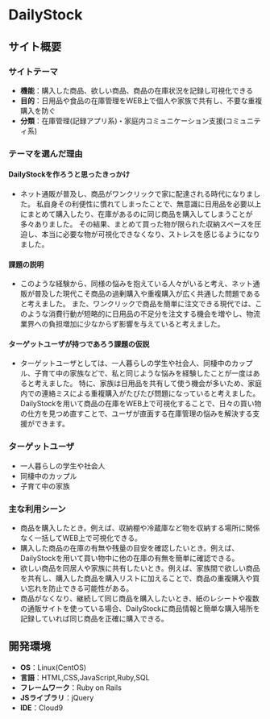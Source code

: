 # DailyStock

## サイト概要

### サイトテーマ
- **機能**：購入した商品、欲しい商品、商品の在庫状況を記録し可視化できる
- **目的**：日用品や食品の在庫管理をWEB上で個人や家族で共有し、不要な重複購入を防ぐ
- **分類**：在庫管理(記録アプリ系)・家庭内コミュニケーション支援(コミュニティ系)

### テーマを選んだ理由

#### DailyStockを作ろうと思ったきっかけ
- ネット通販が普及し、商品がワンクリックで家に配達される時代になりました。
私自身その利便性に慣れてしまったことで、無意識に日用品を必要以上にまとめて購入したり、在庫があるのに同じ商品を購入してしまうことが多々ありました。
その結果、まとめて買った物が限られた収納スペースを圧迫し、本当に必要な物が可視化できなくなり、ストレスを感じるようになりました。

#### 課題の説明
- このような経験から、同様の悩みを抱えている人々がいると考え、ネット通販が普及した現代こそ商品の過剰購入や重複購入が広く共通した問題であると考えました。
また、ワンクリックで商品を簡単に注文できる現代では、このような消費行動が短略的に日用品の不足分を注文する機会を増やし、物流業界への負担増加に少なからず影響を与えていると考えました。

#### ターゲットユーザが持つであろう課題の仮説
- ターゲットユーザとしては、一人暮らしの学生や社会人、同棲中のカップル、子育て中の家族などで、私と同じような悩みを経験したことが一度はあると考えました。
特に、家族は日用品を共有して使う機会が多いため、家庭内での連絡ミスによる重複購入がたびたび問題になっていると考えました。
DailyStockを用いて商品の在庫をWEB上で可視化することで、日々の買い物の仕方を見つめ直すことで、ユーザが直面する在庫管理の悩みを解決する支援ができます。

### ターゲットユーザ
- 一人暮らしの学生や社会人
- 同棲中のカップル
- 子育て中の家族

### 主な利用シーン
- 商品を購入したとき。例えば、収納棚や冷蔵庫など物を収納する場所に関係なく一括してWEB上で可視化できる。
- 購入した商品の在庫の有無や残量の目安を確認したいとき。例えば、DailyStockを用いて買い物中に他の在庫の有無を簡単に確認できる。
- 欲しい商品を同居人や家族に共有したいとき。例えば、家族間で欲しい商品を共有し、購入した商品を購入リストに加えることで、商品の重複購入や買い忘れを防止できる可能性がある。
- 商品がなくなり、継続して同じ商品を購入したいとき、紙のレシートや複数の通販サイトを使っている場合、DailyStockに商品情報と簡単な購入場所を記録していれば同じ商品を正確に購入できる。

## 開発環境
- **OS**：Linux(CentOS)
- **言語**：HTML,CSS,JavaScript,Ruby,SQL
- **フレームワーク**：Ruby on Rails
- **JSライブラリ**：jQuery
- **IDE**：Cloud9
